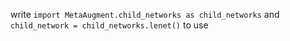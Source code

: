 write `import MetaAugment.child_networks as child_networks`
and `child_network = child_networks.lenet()`
to use